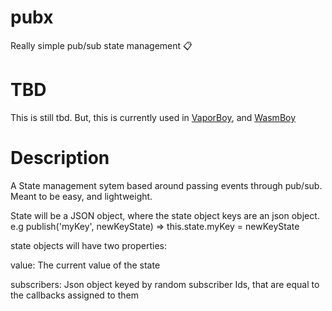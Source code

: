 # pubx
Really simple pub/sub state management 📋

# TBD

This is still tbd. But, this is currently used in [VaporBoy](https://github.com/torch2424/vaporBoy), and [WasmBoy](https://github.com/torch2424/wasmBoy)

# Description

A State management sytem based around passing events through pub/sub. Meant to be easy, and lightweight.

State will be a JSON object, where the state object keys are an json object. e.g publish('myKey', newKeyState) => this.state.myKey = newKeyState

state objects will have two properties:

value: The current value of the state

subscribers: Json object keyed by random subscriber Ids, that are equal to the callbacks assigned to them

